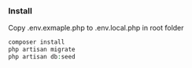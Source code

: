 ### Install

Copy .env.exmaple.php to .env.local.php in root folder

```php
composer install
php artisan migrate
php artisan db:seed
```

